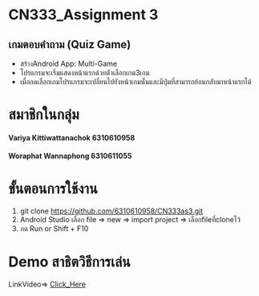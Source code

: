 # CN333_Assignment 3

## เกมตอบคำถาม (Quiz Game)
- สร้างAndroid App: Multi-Game
- โปรแกรมจะเริ่มแสดงหน้าแรกด้วยตัวเลือกเกม3เกม
- เมื่อกดเลือกเกมโปรแกรมจะเปลี่ยนไปยังหน้าเกมนั้นและมีปุ่มที่สามารถย้อนกลับมาหน้าแรกได้

# สมาชิกในกลุ่ม
#### Variya Kittiwattanachok 6310610958
#### Woraphat Wannaphong 6310611055

# ขั้นตอนการใช้งาน
1. git clone https://github.com/6310610958/CN333as3.git
2. Android Studio เลือก file => new => import project => เลือกfileที่cloneไว้
3. กด Run or Shift + F10

# Demo สาธิตวิธีการเล่น
LinkVideo=> [Click_Here](https://youtu.be/FPUD4plshTE)
